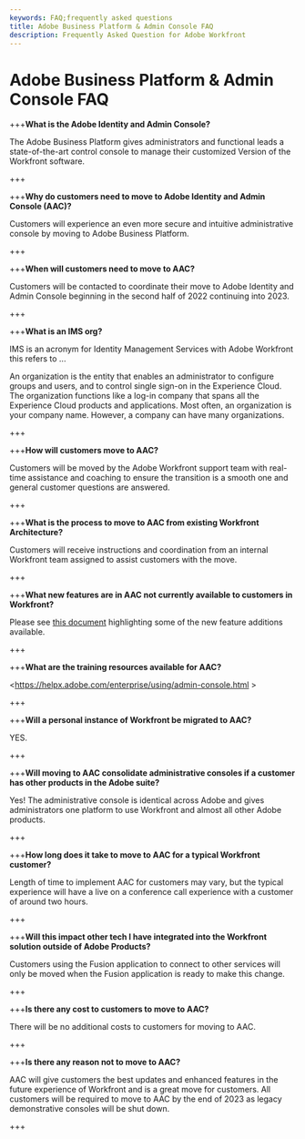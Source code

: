 ```yaml
---
keywords: FAQ;frequently asked questions
title: Adobe Business Platform & Admin Console FAQ
description: Frequently Asked Question for Adobe Workfront
---
```

# Adobe Business Platform & Admin Console FAQ

+++**What is the Adobe Identity and Admin Console?**

The Adobe Business Platform gives administrators and functional leads a state-of-the-art control console to manage their customized Version of the Workfront software. 

+++

+++**Why do customers need to move to Adobe Identity and Admin Console (AAC)?**

Customers will experience an even more secure and intuitive administrative console by moving to Adobe Business Platform. 

+++

+++**When will customers need to move to AAC?**

Customers will be contacted to coordinate their move to Adobe Identity and Admin Console beginning in the second half of 2022 continuing into 2023.

+++

+++**What is an IMS org?**

IMS is an acronym for Identity Management Services with Adobe Workfront this refers to ...

An organization is the entity that enables an administrator to configure groups and users, and to control single sign-on in the Experience Cloud. The organization functions like a log-in company that spans all the Experience Cloud products and applications. Most often, an organization is your company name. However, a company can have many organizations. 

+++

+++**How will customers move to AAC?**

Customers will be moved by the Adobe Workfront support team with real-time assistance and coaching to ensure the transition is a smooth one and general customer questions are answered. 

+++

+++**What is the process to move to AAC from existing Workfront Architecture?**

Customers will receive instructions and coordination from an internal Workfront team assigned to assist customers with the move. 

+++

+++**What new features are in AAC not currently available to customers in Workfront?**

Please see [this document](overview.md) highlighting some of the new feature additions available. 

+++

+++**What are the training resources available for AAC?**

<https://helpx.adobe.com/enterprise/using/admin-console.html >

+++

+++**Will a personal instance of Workfront be migrated to AAC?**

YES.  

+++

+++**Will moving to AAC consolidate administrative consoles if a customer has other products in the Adobe suite?**

Yes! The administrative console is identical across Adobe and gives administrators one platform to use Workfront and almost all other Adobe products. 

+++

+++**How long does it take to move to AAC for a typical Workfront customer?**

Length of time to implement AAC for customers may vary, but the typical experience will have a live on a conference call experience with a customer of around two hours. 

+++

+++**Will this impact other tech I have integrated into the Workfront solution outside of Adobe Products?**

Customers using the Fusion application to connect to other services will only be moved when the Fusion application is ready to make this change. 

+++

+++**Is there any cost to customers to move to AAC?**

There will be no additional costs to customers for moving to AAC. 

+++

+++**Is there any reason not to move to AAC?**

AAC will give customers the best updates and enhanced features in the future experience of Workfront and is a great move for customers. All customers will be required to move to AAC by the end of 2023 as legacy demonstrative consoles will be shut down. 

+++
